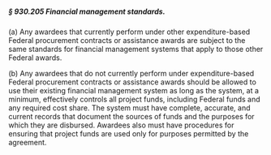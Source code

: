 ##### § 930.205 Financial management standards. #####

(a) Any awardees that currently perform under other expenditure-based Federal procurement contracts or assistance awards are subject to the same standards for financial management systems that apply to those other Federal awards.

(b) Any awardees that do not currently perform under expenditure-based Federal procurement contracts or assistance awards should be allowed to use their existing financial management system as long as the system, at a minimum, effectively controls all project funds, including Federal funds and any required cost share. The system must have complete, accurate, and current records that document the sources of funds and the purposes for which they are disbursed. Awardees also must have procedures for ensuring that project funds are used only for purposes permitted by the agreement.